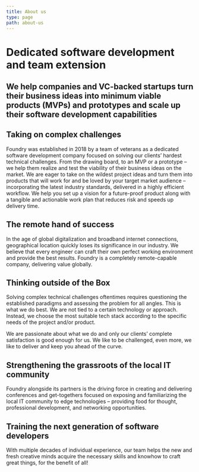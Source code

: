 ```yaml
---
title: About us
type: page
path: about-us
---
```


# Dedicated software development and team extension
## We help companies and VC-backed startups turn their business ideas into minimum viable products (MVPs) and prototypes and scale up their software development capabilities

## Taking on complex challenges

Foundry was established in 2018 by a team of veterans as a dedicated software development company focused on solving our clients’ hardest technical challenges. From the drawing board, to an MVP or a prototype – we help them realize and test the viability of their business ideas on the market.
We are eager to take on the wildest project ideas and turn them into products that will work for and be loved by your target market audience – incorporating the latest industry standards, delivered in a highly efficient workflow. 
We help you set up a vision for a future-proof product along with a tangible and actionable work plan that reduces risk and speeds up delivery time.

## The remote hand of success

In the age of global digitalization and broadband internet connections, geographical location quickly loses its significance in our industry. We believe that every engineer can craft their own perfect working environment and provide the best results. Foundry is a completely remote-capable company, delivering value globally.

## Thinking outside of the Box

Solving complex technical challenges oftentimes requires questioning the established paradigms and assessing the problem for all angles. This is what we do best. We are not tied to a certain technology or approach. Instead, we choose the most suitable tech stack according to the specific needs of the project and/or product.

We are passionate about what we do and only our clients’ complete satisfaction is good enough for us. We like to be challenged, even more, we like to deliver and keep you ahead of the curve.

## Strengthening the grassroots of the local IT community

Foundry alongside its partners is the driving force in creating and delivering conferences and get-togethers focused on exposing and familiarizing the local IT community to edge technologies – providing food for thought, professional development, and networking opportunities.

## Training the next generation of software developers

With multiple decades of individual experience, our team helps the new and fresh creative minds acquire the necessary skills and knowhow to craft great things, for the benefit of all!